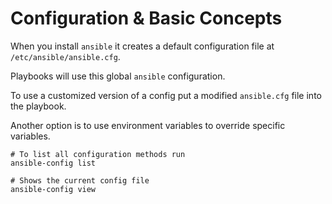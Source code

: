 # Configuration & Basic Concepts

When you install `ansible` it creates a default configuration file at `/etc/ansible/ansible.cfg`.

Playbooks will use this global `ansible` configuration.

To use a customized version of a config put a modified `ansible.cfg` file into the playbook.

Another option is to use environment variables to override specific variables.

```shell
# To list all configuration methods run
ansible-config list
```

```shell
# Shows the current config file
ansible-config view
```
